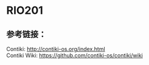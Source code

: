# RIO201

## 参考链接：  
Contiki: http://contiki-os.org/index.html  
Contiki Wiki: https://github.com/contiki-os/contiki/wiki
